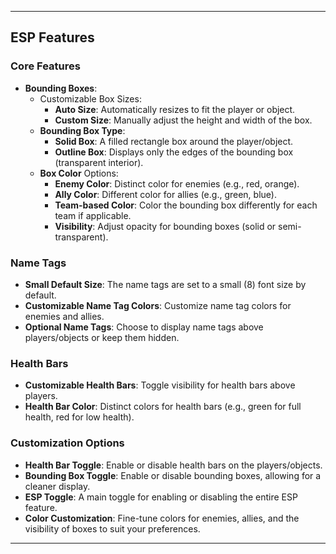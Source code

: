 
---

## ESP Features

### **Core Features**
- **Bounding Boxes**: 
  - Customizable Box Sizes:  
    - **Auto Size**: Automatically resizes to fit the player or object.
    - **Custom Size**: Manually adjust the height and width of the box.
  - **Bounding Box Type**:  
    - **Solid Box**: A filled rectangle box around the player/object.
    - **Outline Box**: Displays only the edges of the bounding box (transparent interior).
  - **Box Color** Options:  
    - **Enemy Color**: Distinct color for enemies (e.g., red, orange).
    - **Ally Color**: Different color for allies (e.g., green, blue).
    - **Team-based Color**: Color the bounding box differently for each team if applicable.
    - **Visibility**: Adjust opacity for bounding boxes (solid or semi-transparent).

### **Name Tags**
- **Small Default Size**: The name tags are set to a small (8) font size by default.
- **Customizable Name Tag Colors**: Customize name tag colors for enemies and allies.
- **Optional Name Tags**: Choose to display name tags above players/objects or keep them hidden.

### **Health Bars**
- **Customizable Health Bars**: Toggle visibility for health bars above players.
- **Health Bar Color**: Distinct colors for health bars (e.g., green for full health, red for low health).
  
### **Customization Options**
- **Health Bar Toggle**: Enable or disable health bars on the players/objects.
- **Bounding Box Toggle**: Enable or disable bounding boxes, allowing for a cleaner display.
- **ESP Toggle**: A main toggle for enabling or disabling the entire ESP feature.
- **Color Customization**: Fine-tune colors for enemies, allies, and the visibility of boxes to suit your preferences.

---
